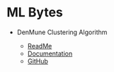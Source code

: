 # ML Bytes

- DenMune Clustering Algorithm

    - [ReadMe](denmune/index.md)
    - [Documentation](https://docs.zerobytes.one/)
    - [GitHub](https://github.com/egy1st/denmune-clustering-algorithm)





